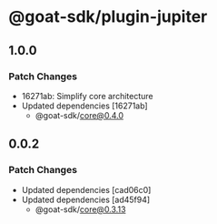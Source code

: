 # @goat-sdk/plugin-jupiter

## 1.0.0

### Patch Changes

- 16271ab: Simplify core architecture
- Updated dependencies [16271ab]
  - @goat-sdk/core@0.4.0

## 0.0.2

### Patch Changes

- Updated dependencies [cad06c0]
- Updated dependencies [ad45f94]
  - @goat-sdk/core@0.3.13
